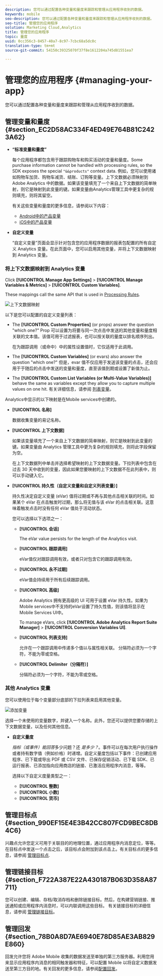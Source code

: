 ```yaml
---
description: 您可以通过配置各种变量和量度来跟踪和管理从应用程序收到的数据。
keywords: mobile
seo-description: 您可以通过配置各种变量和量度来跟踪和管理从应用程序收到的数据。
seo-title: 管理您的应用程序
solution: Marketing Cloud,Analytics
title: 管理您的应用程序
topic: 量度
uuid: 0cc356c3-8457-40a7-8c97-7cbc68a5dc0c
translation-type: tm+mt
source-git-commit: 54150c39325070f37f8e1612204a745d81551ea7

---
```



# 管理您的应用程序 {#managing-your-app}

您可以通过配置各种变量和量度来跟踪和管理从应用程序收到的数据。

## 管理变量和量度 {#section_EC2D58AC334F4ED49E764B81C2423A62}

* **“标准变量和量度”**

   每个应用程序都包含用于跟踪购物车和购买活动的变量和量度。Some purchase information cannot be handled with processing rules, so the SDK exposes the special `"&&products"` context data. 例如，您可以使用诸如购物车加货、购物车减货、结账、订购等变量。上下文数据必须映射到 Adobe Analytics 中的数据。如果该变量填充了一个来自上下文数据的简单映射，则它是映射到此变量的键。如果变量由Analytics管理工具中更复杂的规则填充，则将其留空。

   有关这些变量和量度的更多信息，请参阅以下内容：

   * [Android中的产品变量](/help/android/analytics-main/products/products.md)
   * [iOS中的产品变量](/help/ios/analytics-main/products/products.md)

* **自定义变量**

   “自定义变量”页面会显示针对包含您的应用程序数据的报表包配置的所有自定义 Analytics 变量。在此页面中，您可以启用其他变量，并将上下文数据映射到 Analytics 变量。

### 将上下文数据映射到 Analytics 变量

Click **[!UICONTROL Manage App Settings]** &gt; **[!UICONTROL Manage Variables &amp; Metrics]** &gt; **[!UICONTROL Custom Variables]**.

These mappings call the same API that is used in [Processing Rules](https://docs.adobe.com/content/help/en/analytics/admin/admin-tools/processing-rules/processing-rules.html).

![上下文数据映射](assets/custom_data_content.png)

以下是您可以配置的自定义变量列表：

* The **[!UICONTROL Custom Properties]** (or props) answer the question "which one?" Prop 可以设置为将要与同一次点击中发送的其他变量和量度相关联的文本值。该值可用于过滤报表，也可以按关联的量度以排名顺序列出。

   在为跟踪调用（或命中）中的属性设置值时，它仅适用于此调用。

* The **[!UICONTROL Custom Variables]** (or evars) also answer the question "which one?" 但是，evar 值不仅应用于发送该变量的点击，还会应用于于随后的点击中发送的变量和量度，直至该值到期或设置了新值为止。
* The **[!UICONTROL Custom List Variables (or Multi-Value Variables)]** behave the same as variables except they allow you to capture multiple values on one hit. 有关详细信息，请参阅 [列表变量](https://docs.adobe.com/content/help/en/analytics/implementation/javascript-implementation/variables-analytics-reporting/page-variables.html)。

Analytics中显示的以下映射是在Mobile services中创建的。

* **[!UICONTROL 名称]**

   数据收集变量的易记名称。

* **[!UICONTROL 上下文数据]**

   如果该变量填充了一个来自上下文数据的简单映射，则它是映射到此变量的键。如果变量由 Analytics 管理工具中更为复杂的规则填充，则将此字段保留为空。

   在上下文数据列中单击并选择希望映射的上下文数据变量。下拉列表中包含在过去 30 天中收到的变量，因此如果您要映射的上下文数据不在此列表中，则可以手动键入它。

* **[!UICONTROL 持久性（自定义变量和自定义列表变量）]**

   持久性决定自定义变量 (eVar) 值将过期或不再与其他点击相关联的时间。如果某个 eVar 在点击触发时过期，那么将无值与该 eVar 的点击相关联。这意味着触发点击时没有任何 eVar 值处于活动状态。

   您可以选择以下选项之一：

   * **[!UICONTROL 会话]**

      The eVar value persists for the length of the Analytics visit.

   * **[!UICONTROL 跟踪调用]**

      eVar值仅对跟踪调用有效，或者只对包含它的跟踪调用有效。

   * **[!UICONTROL 永不过期]**

      eVar值会持续用于所有后续跟踪调用。
   * **[!UICONTROL 高级]**

      Adobe Analytics 拥有更高级的 UI 可用于设置 eVar 持久性。如果为Mobile services中不支持的eVar设置了持久性值，则该值将显示在Mobile Services UI中。

      To manage eVars, click **[!UICONTROL Adobe Analytics Report Suite Manager]** &gt; **[!UICONTROL Conversion Variables UI]**.

   * **[!UICONTROL 列表支持]**

      允许在一个跟踪调用中传递多个值以与属性相关联。 分隔符必须为一个字符，不能为零或空格。

   * **[!UICONTROL Delimiter（分隔符）]**

      分隔符必须为一个字符，不能为零或空格。

### 其他 Analytics 变量

您可以使用位于每个变量部分底部的下拉列表来启用其他变量。

![添加变量](assets/add_variable.png)

选择一个未使用的变量数字，并键入一个名称。此外，您还可以提供您要存储的上下文数据变量，以及任何其他信息。

* **自定义量度**

   *指标（或事件）能回答*&#x200B;多少问题？还 *是多少？*。事件可以在每次用户执行操作或者持有数字值（例如价格）时递增。自定义量度包括以下事件：已创建应用程序、已下载或导出 PDF 或 CSV 文件、已保存促销活动、已下载 SDK、已运行报表、已添加指向应用商店的链接、已激活应用程序内消息，等等。

   选择以下自定义度量类型之一：

   * **[!UICONTROL 整数]**
   * **[!UICONTROL 小数]**
   * **[!UICONTROL 货币]**

## 管理目标点 {#section_990EF15E4E3B42CC807FCD9BEC8DB4C6}

兴趣点允许您定义可用于关联目的的地理位置，通过应用程序内消息定位，等等。 在目标点中发送一个点击之后，该目标点会附加到该点击上。有关目标点的更多信息，请参阅 [管理目标点](/help/using/location/t-manage-points.md).

## 管理链接目标 {#section_F722A387E22A430187B063D358A87711}

您可以创建、编辑、存档/取消存档和删除链接目标。然后，在构建营销链接、推送通知或应用程序内消息时，可以内联调用这些目标。 有关链接目标的详细信息，请参阅 [管理链接目标](/help/using/acquisition-main/c-manage-link-destinations/t-archive-unarchive-link-destinations.md)。

## 管理回发 {#section_78B0A8D7AE6940E78D85AE3AB829E860}

回发允许您将 Adobe Mobile 收集的数据发送至单独的第三方服务器。利用您用来显示应用程序内消息的相同触发器和特征，可以配置 Mobile 以将自定义数据发送至第三方目的地。有关回发的更多信息，请参阅[配置回发](/help/using/c-manage-app-settings/c-mob-confg-app/signals.md)。
